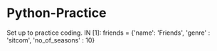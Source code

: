 # Python-Practice
Set up to practice coding.
IN [1]: friends = {'name': 'Friends', 'genre' : 'sitcom', 'no_of_seasons' : 10}
